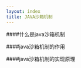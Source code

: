```yaml
---
layout: index
title: JAVA沙箱机制
---
```

<div>
####什么是java沙箱机制

####java沙箱机制的作用

####java沙箱机制的实现原理

</div>